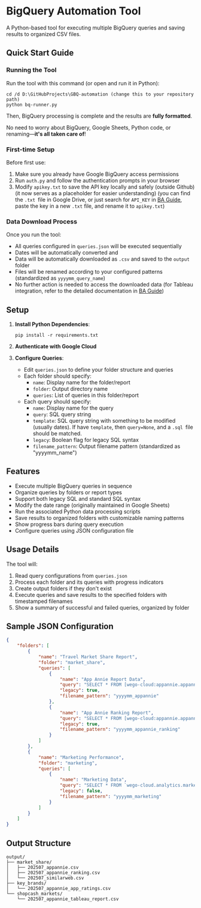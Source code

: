 # BigQuery Automation Tool

A Python-based tool for executing multiple BigQuery queries and saving results to organized CSV files.

## Quick Start Guide

### Running the Tool

Run the tool with this command (or open and run it in Python):

```
cd /d D:\GitHubProjects\GBQ-automation (change this to your repository path)
python bq-runner.py
```

Then, BigQuery processing is complete and the results are **fully formatted**.

No need to worry about BigQuery, Google Sheets, Python code, or renaming—**it's all taken care of**!


### First-time Setup

Before first use:

1. Make sure you already have Google BigQuery access permissions
2. Run `auth.py` and follow the authentication prompts in your browser
3. Modify `apikey.txt` to save the API key locally and safely (outside Github) (it now serves as a placeholder for easier understanding)
   (you can find the `.txt `file in Google Drive, or just search for `API_KEY` in  [BA Guide](https://docs.google.com/document/d/1aGXIwJVwVOf-CDWkDe-NopexRr57tte54TFgjL2FlJE/edit?usp=drive_link), paste the key in a new `.txt` file, and rename it to `apikey.txt`)

### Data Download Process

Once you run the tool:

- All queries configured in `queries.json` will be executed sequentially
- Dates will be automatically converted and
- Data will be automatically downloaded as `.csv` and saved to the `output` folder
- Files will be renamed according to your configured patterns (standardized as `yyyymm_query_name`)
- No further action is needed to access the downloaded data (for Tableau integration, refer to the detailed documentation in [BA Guide](https://docs.google.com/document/d/1aGXIwJVwVOf-CDWkDe-NopexRr57tte54TFgjL2FlJE/edit?usp=drive_link))

## Setup

1. **Install Python Dependencies**:

   ```
   pip install -r requirements.txt
   ```
2. **Authenticate with Google Cloud**
3. **Configure Queries**:

   - Edit `queries.json` to define your folder structure and queries
   - Each folder should specify:
     - `name`: Display name for the folder/report
     - `folder`: Output directory name
     - `queries`: List of queries in this folder/report
   - Each query should specify:
     - `name`: Display name for the query
     - `query`: SQL query string
     - `template`: SQL query string with something to be modified (usually dates). If have `template`, then `query=None`, and a `.sql `file should be matched.
     - `legacy`: Boolean flag for legacy SQL syntax
     - `filename_pattern`: Output filename pattern (standardized as "yyyymm_name")

## Features

- Execute multiple BigQuery queries in sequence
- Organize queries by folders or report types
- Support both legacy SQL and standard SQL syntax
- Modify the date range (originally maintained in Google Sheets)
- Run the associated Python data processing scripts
- Save results to organized folders with customizable naming patterns
- Show progress bars during query execution
- Configure queries using JSON configuration file

## Usage Details

The tool will:

1. Read query configurations from `queries.json`
2. Process each folder and its queries with progress indicators
3. Create output folders if they don't exist
4. Execute queries and save results to the specified folders with timestamped filenames
5. Show a summary of successful and failed queries, organized by folder

## Sample JSON Configuration

```json
{
    "folders": [
        {
            "name": "Travel Market Share Report",
            "folder": "market_share",
            "queries": [
                {
                    "name": "App Annie Report Data",
                    "query": "SELECT * FROM [wego-cloud:appannie.appannie_tableau_report_updated_2019_03_05]",
                    "legacy": true,
                    "filename_pattern": "yyyymm_appannie"
                },
                {
                    "name": "App Annie Ranking Report",
                    "query": "SELECT * FROM [wego-cloud:appannie.appannie_ranking_tableau_report]",
                    "legacy": true,
                    "filename_pattern": "yyyymm_appannie_ranking"
                }
            ]
        },
        {
            "name": "Marketing Performance",
            "folder": "marketing",
            "queries": [
                {
                    "name": "Marketing Data",
                    "query": "SELECT * FROM `wego-cloud.analytics.marketing_performance` LIMIT 1000",
                    "legacy": false,
                    "filename_pattern": "yyyymm_marketing"
                }
            ]
        }
    ]
}
```

## Output Structure

```
output/
├── market_share/
│   ├── 202507_appannie.csv
│   ├── 202507_appannie_ranking.csv
│   └── 202507_similarweb.csv
├── key_brands/
│   └── 202507_appannie_app_ratings.csv
└── shopcash_markets/
    └── 202507_appannie_tableau_report.csv
```

